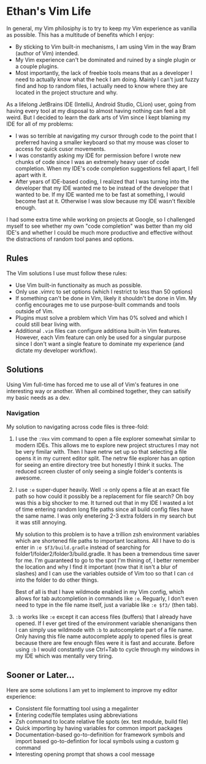 # Ethan's Vim Life

In general, my Vim philosiphy is to try to keep my Vim experience as vanilla as possible. This has
a multitude of benefits which I enjoy:
- By sticking to Vim built-in mechanisms, I am using Vim in the way Bram (author of Vim) intended.
- My Vim experience can't be dominated and ruined by a single plugin or a couple plugins.
- Most importantly, the lack of freebie tools means that as a developer I need to actually know
  what the heck I am doing. Mainly I can't just fuzzy find and hop to random files, I
  actually need to know where they are located in the project structure and why.

As a lifelong JetBrains IDE (IntelliJ, Android Studio, CLion) user, going from having every tool
at my disposal to almost having nothing can feel a bit weird. But I decided to learn the dark
arts of Vim since I kept blaming my IDE for all of my problems:
- I was so terrible at navigating my cursor through code to the point that I preferred having a 
  smaller keyboard so that my mouse was closer to access for quick cusor movements.
- I was constantly asking my IDE for permission before I wrote new chunks of code since I was an
  extremely heavy user of code completion. When my IDE's code completion suggestions fell apart, I 
  fell apart with it.
- After years of IDE-based coding, I realized that I was turning into the developer that my IDE
  wanted me to be instead of the developer that I wanted to be. If my IDE wanted me to be fast at 
  something, I would become fast at it. Otherwise I was slow because my IDE wasn't flexible enough.
  
I had some extra time while working on projects at Google, so I challenged myself to see whether
my own "code completion" was better than my old IDE's and whether I could be much more productive
and effective without the distractions of random tool panes and options.

## Rules
The Vim solutions I use must follow these rules:
- Use Vim built-in functionaity as much as possible.
- Only use .vimrc to set options (which I restrict to less than 50 options)
- If something can't be done in Vim, likely it shouldn't be done in Vim. My config encourages me
  to use purpose-built commands and tools outside of Vim.
- Plugins must solve a problem which Vim has 0% solved and which I could still bear living with.
- Additional `.vim` files can configure additiona built-in Vim features. However, each Vim feature 
  can only be used for a singular purpose since I don't want a single feature to dominate my 
  experience (and dictate my developer workflow).

## Solutions
Using Vim full-time has forced me to use all of Vim's features in one interesting way or another.
When all combined together, they can satisify my basic needs as a dev.

### Navigation
My solution to navigating across code files is three-fold:
1. I use the `:Vex` vim command to open a file explorer somewhat similar to modern IDEs. This
   allows me to explore new project structures I may not be very fimilar with. Then I have netrw
   set up so that selecting a file opens it in my current editor split. The netrw file explorer
   has an option for seeing an entire directory tree but honestly I think it sucks. The reduced 
   screen cluster of only seeing a single folder's contents is awesome.

2. I use `:e` super-duper heavily. Well `:e` only opens a file at an exact file path so how could it
   possibly be a replacement for file search? Oh boy was this a big shocker to me. It turned out
   that in my IDE I wasted a lot of time entering random long file paths since all build config
   files have the same name. I was only enetering 2-3 extra folders in my search but it was still
   annoying. 

   My solution to this problem is to have a trillion zsh environment variables which are shortened
   file paths to important locaitons. All I have to do is enter in `:e $f3/build.gradle` instead of 
   searching for folder1/folder2/folder3/build.gradle. It has been a tremendous time saver for me. 
   I'm guaranteed to go to the spot I'm thining of, I better remember the location and why I find
   it important (now that it isn't a blur of slashes) and I can use the variables outside of Vim
   too so that I can `cd` into the folder to do other things.

   Best of all is that I have wildmode enabled in my Vim config, which allows for tab autcompletion
   in commands like `:e`. Reguarly, I don't even need to type in the file name itself, just a
   variable like `:e $f3/` (then tab). 

3. `:b` works like `:e` except it can access files (buffers) that I already have opened. If I ever get
   tired of the environment variable shenanigans then I can simply use wildmode with `:b` to 
   autocomplete part of a file name. Only having this file name autocomplete apply to opened files
   is great because there are few enough files were it is fast and accurate. Before using `:b` I
   would constantly use Ctrl+Tab to cycle through my windows in my IDE which was mentally very
   tiring.

## Sooner or Later...
Here are some solutions I am yet to implement to improve my editor experience:
- Consistent file formatting tool using a megalinter
- Entering code/file templates using abbreviations
- Zsh command to locate relative file spots (ex. test module, build file)
- Quick importing by having variables for common import packages
- Documentation-based go-to-definition for framework symbols and import based go-to-defintion for
  local symbols using a custom g command
- Interesting opening prompt that shows a cool message
